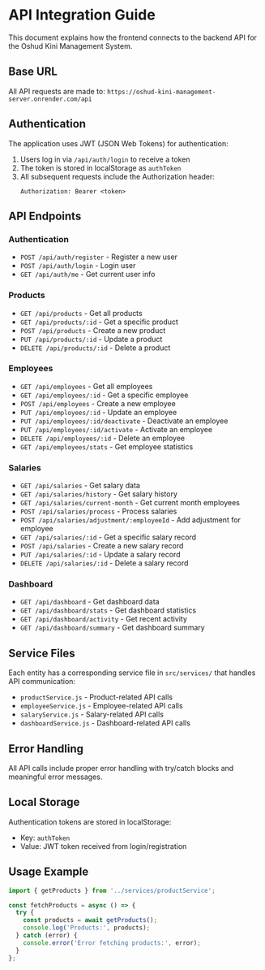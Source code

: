 # API Integration Guide

This document explains how the frontend connects to the backend API for the Oshud Kini Management System.

## Base URL

All API requests are made to: `https://oshud-kini-management-server.onrender.com/api`

## Authentication

The application uses JWT (JSON Web Tokens) for authentication:

1. Users log in via `/api/auth/login` to receive a token
2. The token is stored in localStorage as `authToken`
3. All subsequent requests include the Authorization header:
   ```
   Authorization: Bearer <token>
   ```

## API Endpoints

### Authentication
- `POST /api/auth/register` - Register a new user
- `POST /api/auth/login` - Login user
- `GET /api/auth/me` - Get current user info

### Products
- `GET /api/products` - Get all products
- `GET /api/products/:id` - Get a specific product
- `POST /api/products` - Create a new product
- `PUT /api/products/:id` - Update a product
- `DELETE /api/products/:id` - Delete a product

### Employees
- `GET /api/employees` - Get all employees
- `GET /api/employees/:id` - Get a specific employee
- `POST /api/employees` - Create a new employee
- `PUT /api/employees/:id` - Update an employee
- `PUT /api/employees/:id/deactivate` - Deactivate an employee
- `PUT /api/employees/:id/activate` - Activate an employee
- `DELETE /api/employees/:id` - Delete an employee
- `GET /api/employees/stats` - Get employee statistics

### Salaries
- `GET /api/salaries` - Get salary data
- `GET /api/salaries/history` - Get salary history
- `GET /api/salaries/current-month` - Get current month employees
- `POST /api/salaries/process` - Process salaries
- `POST /api/salaries/adjustment/:employeeId` - Add adjustment for employee
- `GET /api/salaries/:id` - Get a specific salary record
- `POST /api/salaries` - Create a new salary record
- `PUT /api/salaries/:id` - Update a salary record
- `DELETE /api/salaries/:id` - Delete a salary record

### Dashboard
- `GET /api/dashboard` - Get dashboard data
- `GET /api/dashboard/stats` - Get dashboard statistics
- `GET /api/dashboard/activity` - Get recent activity
- `GET /api/dashboard/summary` - Get dashboard summary

## Service Files

Each entity has a corresponding service file in `src/services/` that handles API communication:

- `productService.js` - Product-related API calls
- `employeeService.js` - Employee-related API calls
- `salaryService.js` - Salary-related API calls
- `dashboardService.js` - Dashboard-related API calls

## Error Handling

All API calls include proper error handling with try/catch blocks and meaningful error messages.

## Local Storage

Authentication tokens are stored in localStorage:
- Key: `authToken`
- Value: JWT token received from login/registration

## Usage Example

```javascript
import { getProducts } from '../services/productService';

const fetchProducts = async () => {
  try {
    const products = await getProducts();
    console.log('Products:', products);
  } catch (error) {
    console.error('Error fetching products:', error);
  }
};
```